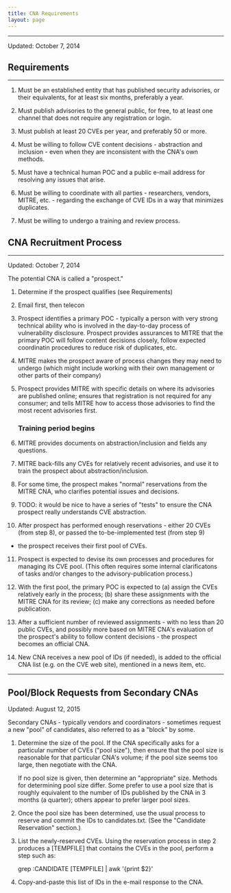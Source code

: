 ```yaml
---
title: CNA Requirements
layout: page
---
```

----------------
Updated: October 7, 2014

## Requirements
------------

1. Must be an established entity that has published security
   advisories, or their equivalents, for at least six months,
   preferably a year.

2. Must publish advisories to the general public, for free, to at
   least one channel that does not require any registration or login.

3. Must publish at least 20 CVEs per year, and preferably 50 or more.

4. Must be willing to follow CVE content decisions - abstraction and
   inclusion - even when they are inconsistent with the CNA's own
   methods.

5. Must have a technical human POC and a public e-mail address for
   resolving any issues that arise.

6. Must be willing to coordinate with all parties - researchers,
   vendors, MITRE, etc. - regarding the exchange of CVE IDs in a way
   that minimizes duplicates.

7. Must be willing to undergo a training and review process.


## CNA Recruitment Process
-----------------------
Updated: October 7, 2014

The potential CNA is called a "prospect."

1. Determine if the prospect qualifies (see Requirements)

2. Email first, then telecon

3. Prospect identifies a primary POC - typically a person with very
   strong technical ability who is involved in the day-to-day process
   of vulnerability disclosure.  Prospect provides assurances to MITRE
   that the primary POC will follow content decisions closely, follow
   expected coordinatin procedures to reduce risk of duplicates, etc.

4. MITRE makes the prospect aware of process changes they may need to
   undergo (which might include working with their own management or
   other parts of their company)

5. Prospect provides MITRE with specific details on where its
   advisories are published online; ensures that registration is not
   required for any consumer; and tells MITRE how to access those
   advisories to find the most recent advisories first.

   ### Training period begins

6. MITRE provides documents on abstraction/inclusion and fields any
   questions.

7. MITRE back-fills any CVEs for relatively recent advisories, and use
   it to train the prospect about abstraction/inclusion.

8. For some time, the prospect makes "normal" reservations from the
   MITRE CNA, who clarifies potential issues and decisions.

9. TODO: it would be nice to have a series of "tests" to ensure the
   CNA prospect really understands CVE abstraction.

10. After prospect has performed enough reservations - either 20 CVEs
   (from step 8), or passed the to-be-implemented test (from step 9)
   - the prospect receives their first pool of CVEs.

11. Prospect is expected to devise its own processes and procedures
    for managing its CVE pool.  (This often requires some internal
    clarificatons of tasks and/or changes to the advisory-publication
    process.)

12. With the first pool, the primary POC is expected to (a) assign the
    CVEs relatively early in the process; (b) share these assignments
    with the MITRE CNA for its review; (c) make any corrections as
    needed before publication.

13. After a sufficient number of reviewed assignments - with no less
    than 20 public CVEs, and possibly more based on MITRE CNA's
    evaluation of the prospect's ability to follow content decisions -
    the prospect becomes an official CNA.

14. New CNA receives a new pool of IDs (if needed), is added to the
    official CNA list (e.g. on the CVE web site), mentioned in a news
    item, etc.



_________________

## Pool/Block Requests from Secondary CNAs

Updated: August 12, 2015


Secondary CNAs - typically vendors and coordinators - sometimes
request a new "pool" of candidates, also referred to as a "block" by
some.

1. Determine the size of the pool.  If the CNA specifically asks for a
   particular number of CVEs ("pool size"), then ensure that the pool
   size is reasonable for that particular CNA's volume; if the pool
   size seems too large, then negotiate with the CNA.

   If no pool size is given, then determine an "appropriate" size.
   Methods for determining pool size differ. Some prefer to use a pool size
   that is roughly equivalent to the number of IDs published by the
   CNA in 3 months (a quarter); others appear to prefer larger pool sizes.

2. Once the pool size has been determined, use the usual process to
   reserve and commit the IDs to candidates.txt.  (See the "Candidate
   Reservation" section.)

3. List the newly-reserved CVEs.  Using the reservation process in
   step 2 produces a [TEMPFILE] that contains the CVEs in the pool,
   perform a step such as:

      grep :CANDIDATE [TEMPFILE] | awk '{print $2}'

4. Copy-and-paste this list of IDs in the e-mail response to the CNA.

